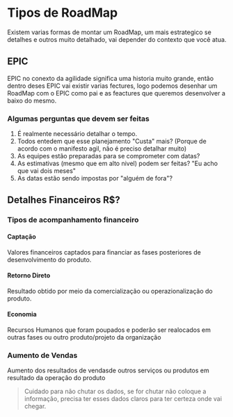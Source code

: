 # Tipos de RoadMap
Existem varias formas de montar um RoadMap, um mais estrategico se detalhes e outros muito detalhado, vai depender do contexto que você atua.

## EPIC
EPIC no conexto da agilidade significa uma historia muito grande, então dentro deses EPIC vai existir varias fectures, logo podemos desenhar um RoadMap com o EPIC como pai e as
feactures que queremos desenvolver a baixo do mesmo. 


### Algumas perguntas que devem ser feitas
1. É realmente necessário detalhar o tempo.
2. Todos entedem que esse planejamento "Custa" mais? (Porque de acordo com o manifesto agil, não é preciso detalhar muito)
3. As equipes estão preparadas para se comprometer com datas?
4. As estimativas (mesmo que em alto nivel) podem ser feitas? "Eu acho que vai dois meses"
5. As datas estão sendo impostas por "alguém de fora"?

## Detalhes Financeiros R$?

### Tipos de acompanhamento financeiro

#### Captação 
Valores financeiros captados para financiar as fases posteriores de desenvolvimento do produto.

#### Retorno Direto
Resultado obtido por meio da comercialização ou operazionalização do produto.

#### Economia
Recursos Humanos que foram poupados e poderão ser realocados em outras fases ou outro produto/projeto da organização

### Aumento de Vendas
Aumento dos resultados de vendasde outros serviços ou produtos em resultado da operação do produto

> Cuidado para não chutar os dados, se for chutar não coloque a informação, precisa ter esses dados claros para ter certeza onde vai chegar.
